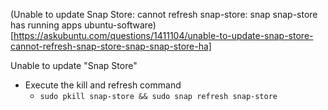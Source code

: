 (Unable to update Snap Store: cannot refresh snap-store: snap snap-store has running apps ubuntu-software)[https://askubuntu.com/questions/1411104/unable-to-update-snap-store-cannot-refresh-snap-store-snap-snap-store-ha]<br />

Unable to update "Snap Store"
  * Execute the kill and refresh command
    * `sudo pkill snap-store && sudo snap refresh snap-store`
